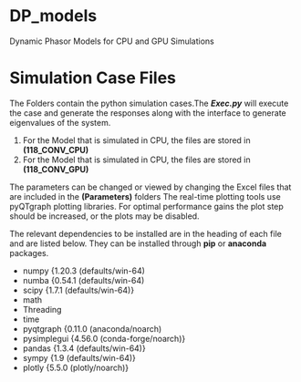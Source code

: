 # DP_models
Dynamic Phasor Models for CPU  and GPU Simulations

# Simulation Case Files #

The Folders contain the python simulation cases.The ___Exec.py___ will execute the case and generate the responses along with the interface to generate eigenvalues of the system. 
1. For the Model that is simulated in CPU, the files are stored in  __(118_CONV_CPU)__
2. For the Model that is simulated in CPU, the files are stored in  __(118_CONV_GPU)__

The parameters can be changed or viewed by changing the Excel files that are included in the __(Parameters)__ folders
The real-time plotting tools use pyQTgraph plotting libraries. For optimal performance gains the plot step should be increased, or the plots may be disabled.

The relevant dependencies to be installed are in the heading of each file and are listed below. They can be installed through __pip__ or __anaconda__ packages. 

* numpy  {1.20.3 (defaults/win-64) 
* numba  {0.54.1 (defaults/win-64)
* scipy  {1.7.1  (defaults/win-64)} 
* math
* Threading
* time
* pyqtgraph  {0.11.0 (anaconda/noarch) 
* pysimplegui {4.56.0 (conda-forge/noarch)}
* pandas  {1.3.4 (defaults/win-64)}
* sympy  {1.9 (defaults/win-64)}
* plotly {5.5.0 (plotly/noarch)}



